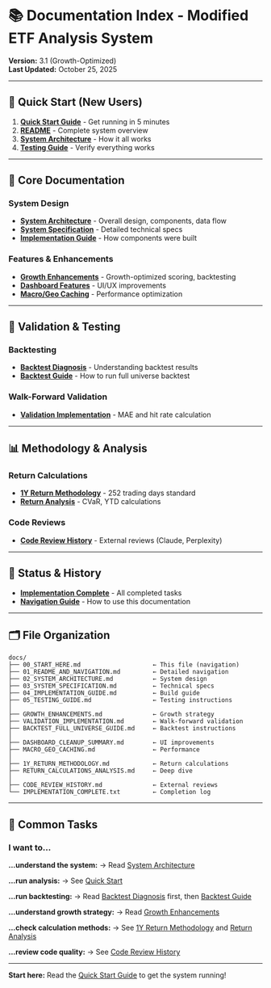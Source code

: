 # 📚 Documentation Index - Modified ETF Analysis System

**Version:** 3.1 (Growth-Optimized)  
**Last Updated:** October 25, 2025

---

## 🚀 **Quick Start (New Users)**

1. **[Quick Start Guide](../QUICK_START.md)** - Get running in 5 minutes
2. **[README](../README.md)** - Complete system overview
3. **[System Architecture](02_SYSTEM_ARCHITECTURE.md)** - How it all works
4. **[Testing Guide](05_TESTING_GUIDE.md)** - Verify everything works

---

## 📖 **Core Documentation**

### **System Design**
- **[System Architecture](02_SYSTEM_ARCHITECTURE.md)** - Overall design, components, data flow
- **[System Specification](03_SYSTEM_SPECIFICATION.md)** - Detailed technical specs
- **[Implementation Guide](04_IMPLEMENTATION_GUIDE.md)** - How components were built

### **Features & Enhancements**
- **[Growth Enhancements](GROWTH_ENHANCEMENTS.md)** - Growth-optimized scoring, backtesting
- **[Dashboard Features](DASHBOARD_CLEANUP_SUMMARY.md)** - UI/UX improvements
- **[Macro/Geo Caching](MACRO_GEO_CACHING.md)** - Performance optimization

---

## 🧪 **Validation & Testing**

### **Backtesting**
- **[Backtest Diagnosis](../BACKTEST_DIAGNOSIS.md)** - Understanding backtest results
- **[Backtest Guide](BACKTEST_FULL_UNIVERSE_GUIDE.md)** - How to run full universe backtest

### **Walk-Forward Validation**
- **[Validation Implementation](VALIDATION_IMPLEMENTATION.md)** - MAE and hit rate calculation

---

## 📊 **Methodology & Analysis**

### **Return Calculations**
- **[1Y Return Methodology](1Y_RETURN_METHODOLOGY.md)** - 252 trading days standard
- **[Return Analysis](RETURN_CALCULATIONS_ANALYSIS.md)** - CVaR, YTD calculations

### **Code Reviews**
- **[Code Review History](CODE_REVIEW_HISTORY.md)** - External reviews (Claude, Perplexity)

---

## 📝 **Status & History**

- **[Implementation Complete](IMPLEMENTATION_COMPLETE.txt)** - All completed tasks
- **[Navigation Guide](01_README_AND_NAVIGATION.md)** - How to use this documentation

---

## 🗂️ **File Organization**

```
docs/
├── 00_START_HERE.md                    ← This file (navigation)
├── 01_README_AND_NAVIGATION.md         ← Detailed navigation
├── 02_SYSTEM_ARCHITECTURE.md           ← System design
├── 03_SYSTEM_SPECIFICATION.md          ← Technical specs
├── 04_IMPLEMENTATION_GUIDE.md          ← Build guide
├── 05_TESTING_GUIDE.md                 ← Testing instructions
│
├── GROWTH_ENHANCEMENTS.md              ← Growth strategy
├── VALIDATION_IMPLEMENTATION.md        ← Walk-forward validation
├── BACKTEST_FULL_UNIVERSE_GUIDE.md     ← Backtest instructions
│
├── DASHBOARD_CLEANUP_SUMMARY.md        ← UI improvements
├── MACRO_GEO_CACHING.md                ← Performance
│
├── 1Y_RETURN_METHODOLOGY.md            ← Return calculations
├── RETURN_CALCULATIONS_ANALYSIS.md     ← Deep dive
│
├── CODE_REVIEW_HISTORY.md              ← External reviews
└── IMPLEMENTATION_COMPLETE.txt         ← Completion log
```

---

## 🎯 **Common Tasks**

### **I want to...**

**...understand the system:**
→ Read [System Architecture](02_SYSTEM_ARCHITECTURE.md)

**...run analysis:**
→ See [Quick Start](../QUICK_START.md)

**...run backtesting:**
→ Read [Backtest Diagnosis](../BACKTEST_DIAGNOSIS.md) first, then [Backtest Guide](BACKTEST_FULL_UNIVERSE_GUIDE.md)

**...understand growth strategy:**
→ Read [Growth Enhancements](GROWTH_ENHANCEMENTS.md)

**...check calculation methods:**
→ See [1Y Return Methodology](1Y_RETURN_METHODOLOGY.md) and [Return Analysis](RETURN_CALCULATIONS_ANALYSIS.md)

**...review code quality:**
→ See [Code Review History](CODE_REVIEW_HISTORY.md)

---

**Start here:** Read the [Quick Start Guide](../QUICK_START.md) to get the system running!
